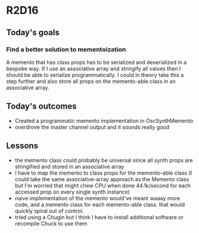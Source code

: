 # R2D16

## Today's goals

### Find a better solution to mementoization
A memento that has class props has to be serialized and deserialized in a bespoke way. If I use an associative array and stringify all values then I should be able to serialize programmatically. I could in theory take this a step further and also store all props on the memento-able class in an associative array.  

## Today's outcomes
- Created a programmatic memento implementation in OscSynthMemento
- overdrove the master channel output and it sounds really good

## Lessons
- the memento class could probably be universal since all synth props are stringified and stored in an associative array
- I have to map the memento to class props for the memento-able class (I could take the same associative-array approach as the Memento class but I'm worried that might chew CPU when done 44.1k/second for each accessed prop on every single synth instance)
- naive implementation of the memento would've meant waaay more code, and a memento class for each memento-able class. that would quickly spiral out of control.
- tried using a Chugin but I think I have to install additional software or recompile Chuck to use them
